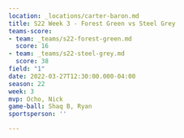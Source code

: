 ```yaml
---
location: _locations/carter-baron.md
title: S22 Week 3 - Forest Green vs Steel Grey
teams-score:
- team: _teams/s22-forest-green.md
  score: 16
- team: _teams/s22-steel-grey.md
  score: 38
field: "1"
date: 2022-03-27T12:30:00.000-04:00
season: 22
week: 3
mvp: Ocho, Nick
game-ball: Shaq B, Ryan
sportsperson: ''

---
```

